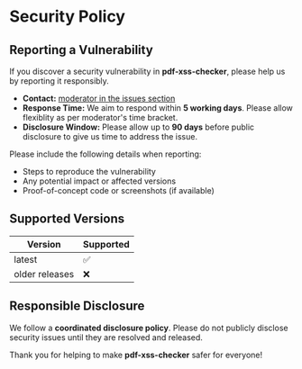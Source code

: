 # Security Policy

## Reporting a Vulnerability

If you discover a security vulnerability in **pdf-xss-checker**, please help us by reporting it responsibly.

- **Contact:** [moderator in the issues section](https://github.com/DhanushNehru/pdf-xss-checker/issues)  
- **Response Time:** We aim to respond within **5 working days**. Please allow flexiblity as per moderator's time bracket.
- **Disclosure Window:** Please allow up to **90 days** before public disclosure to give us time to address the issue.

Please include the following details when reporting:
- Steps to reproduce the vulnerability
- Any potential impact or affected versions
- Proof-of-concept code or screenshots (if available)

## Supported Versions

| Version | Supported |
|----------|------------|
| latest   | ✅ |
| older releases | ❌ |

## Responsible Disclosure

We follow a **coordinated disclosure policy**. Please do not publicly disclose security issues until they are resolved and released.

Thank you for helping to make **pdf-xss-checker** safer for everyone!
